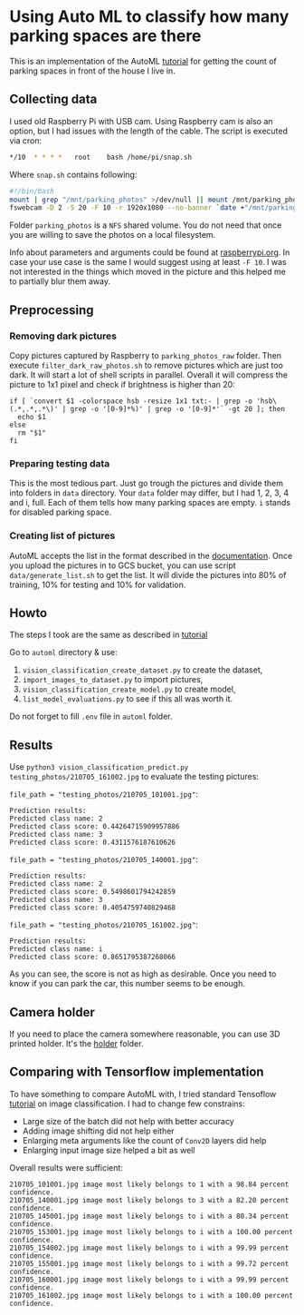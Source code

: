 # Using Auto ML to classify how many parking spaces are there

This is an implementation of the AutoML
[tutorial](https://cloud.google.com/vision/automl/docs/tutorial#python) for getting the count
of parking spaces in front of the house I live in.

## Collecting data

I used old Raspberry Pi with USB cam. Using Raspberry cam is also an option, but I had issues with the length of
the cable. The script is executed via cron:

```bash
*/10  *	* * *	root	bash /home/pi/snap.sh
```

Where `snap.sh` contains following:

```bash
#!/bin/bash
mount | grep "/mnt/parking_photos" >/dev/null || mount /mnt/parking_photos
fswebcam -D 2 -S 20 -F 10 -r 1920x1080 --no-banner `date +"/mnt/parking_fotos/%y%m%d_%H%M%S.jpg"`
```

Folder `parking_photos` is a `NFS` shared volume. You do not need that once you are willing to save the photos
on a local filesystem.

Info about parameters and arguments could be found at
[raspberrypi.org](https://www.raspberrypi.org/documentation/usage/webcams/). In case your use case is the same
I would suggest using at least `-F 10`. I was not interested in the things which moved in the picture and this
helped me to partially blur them away.

## Preprocessing

### Removing dark pictures

Copy pictures captured by Raspberry to `parking_photos_raw` folder. Then execute `filter_dark_raw_photos.sh`
to remove pictures which are just too dark. It will start a lot of shell scripts in parallel. Overall it will
compress the picture to 1x1 pixel and check if brightness is higher than 20:

```
if [ `convert $1 -colorspace hsb -resize 1x1 txt:- | grep -o 'hsb\(.*,.*,.*\)' | grep -o '[0-9]*%)' | grep -o '[0-9]*'` -gt 20 ]; then
  echo $1
else
  rm "$1"
fi
```

### Preparing testing data

This is the most tedious part. Just go trough the pictures and divide them into folders in `data` directory.
Your `data` folder may differ, but I had 1, 2, 3, 4 and i, full. Each of them tells how many parking spaces are
empty. `i` stands for disabled parking space.

### Creating list of pictures

AutoML accepts the list in the format described in the
[documentation](https://cloud.google.com/vision/automl/docs/prepare#csv). Once you upload the pictures in to GCS
bucket, you can use script `data/generate_list.sh` to get the list. It will divide the pictures into 80% of training,
10% for testing and 10% for validation.

## Howto

The steps I took are the same as described in [tutorial](https://cloud.google.com/vision/automl/docs/tutorial#python)

Go to `automl` directory & use:

1) `vision_classification_create_dataset.py` to create the dataset,
2) `import_images_to_dataset.py` to import pictures,
3) `vision_classification_create_model.py` to create model,
4) `list_model_evaluations.py` to see if this all was worth it.

Do not forget to fill `.env` file in `automl` folder.

## Results

Use `python3 vision_classification_predict.py testing_photos/210705_161002.jpg` to evaluate the testing pictures:

`file_path = "testing_photos/210705_101001.jpg"`:

```
Prediction results:
Predicted class name: 2
Predicted class score: 0.44264715909957886
Predicted class name: 3
Predicted class score: 0.4311576187610626
```

`file_path = "testing_photos/210705_140001.jpg"`:

```
Prediction results:
Predicted class name: 2
Predicted class score: 0.5498601794242859
Predicted class name: 3
Predicted class score: 0.4054759740829468
```

`file_path = "testing_photos/210705_161002.jpg"`:

```
Prediction results:
Predicted class name: i
Predicted class score: 0.8651795387268066
```

As you can see, the score is not as high as desirable. Once you need to know if you can park the car,
this number seems to be enough.

## Camera holder

If you need to place the camera somewhere reasonable, you can use 3D printed holder.
It's the [holder](./holder) folder.

## Comparing with Tensorflow implementation

To have something to compare AutoML with, I tried standard Tensoflow
[tutorial](https://www.tensorflow.org/tutorials/images/classification) on image classification. I had to change
few constrains:

 * Large size of the batch did not help with better accuracy
 * Adding image shifting did not help either
 * Enlarging meta arguments like the count of `Conv2D` layers did help
 * Enlarging input image size helped a bit as well

Overall results were sufficient:
```
210705_101001.jpg image most likely belongs to 1 with a 98.84 percent confidence.
210705_140001.jpg image most likely belongs to 3 with a 82.20 percent confidence.
210705_145001.jpg image most likely belongs to i with a 80.34 percent confidence.
210705_153001.jpg image most likely belongs to i with a 100.00 percent confidence.
210705_154002.jpg image most likely belongs to i with a 99.99 percent confidence.
210705_155001.jpg image most likely belongs to i with a 99.72 percent confidence.
210705_160001.jpg image most likely belongs to i with a 99.99 percent confidence.
210705_161002.jpg image most likely belongs to i with a 100.00 percent confidence.
```

